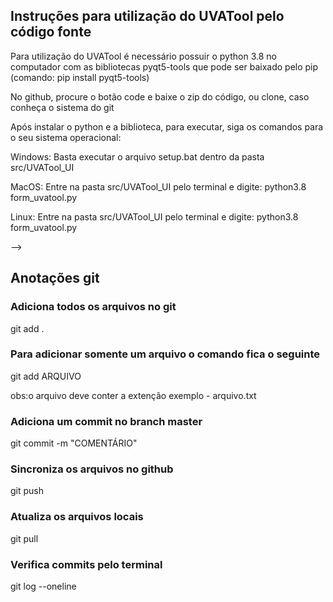  ## Instruções para utilização do UVATool pelo código fonte

Para utilização do UVATool é necessário possuir o python 3.8 no computador com as bibliotecas pyqt5-tools que pode ser baixado pelo pip (comando: pip install pyqt5-tools)

No github, procure o botão code e baixe o zip do código, ou clone, caso conheça o sistema do git

Após instalar o python e a biblioteca, para executar, siga os comandos para o seu sistema operacional:

Windows: Basta executar o arquivo setup.bat dentro da pasta src/UVATool_UI

MacOS: Entre na pasta src/UVATool_UI pelo terminal e digite: python3.8 form_uvatool.py

Linux: Entre na pasta src/UVATool_UI pelo terminal e digite: python3.8 form_uvatool.py


<!-- Para iniciar os trabalhos é necessário a instalação do git no computador do usuário. Cada pasta conterá informações
sobre a utilização do sistema em cada área de desenvolvimento.

## O que é o git?

O git é um sistema de versionamento que utilizamos no UVATools para manter as alterações
feitas pelo sistema a medida que é desenvolvido. Segue algumas orientações para utilização do git
para novos usuários.  -->
 -->

## Anotações git

### Adiciona todos os arquivos no git

git add .

### Para adicionar somente um arquivo o comando fica o seguinte

git add ARQUIVO

obs:o arquivo deve conter a extenção exemplo - arquivo.txt


### Adiciona um commit no branch master

git commit -m "COMENTÁRIO"


### Sincroniza os arquivos no github

git push


### Atualiza os arquivos locais

git pull


### Verifica commits pelo terminal

git log --oneline

